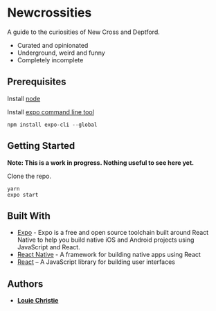 # Newcrossities

A guide to the curiosities of New Cross and Deptford.

- Curated and opinionated
- Underground, weird and funny
- Completely incomplete

## Prerequisites

Install [node](https://nodejs.org/en/)

Install [expo command line tool](https://expo.io/)

```
npm install expo-cli --global
```

## Getting Started

**Note: This is a work in progress. Nothing useful to see here yet.**

Clone the repo.

```
yarn
expo start
```

## Built With

- [Expo](https://expo.io/) - Expo is a free and open source toolchain built around React Native to help you build native iOS and Android projects using JavaScript and React.
- [React Native](https://maven.apache.org/) - A framework for building native apps using React
- [React](https://reactjs.org/) – A JavaScript library for building user interfaces

## Authors

- [**Louie Christie**](https://github.com/louiechristie)
